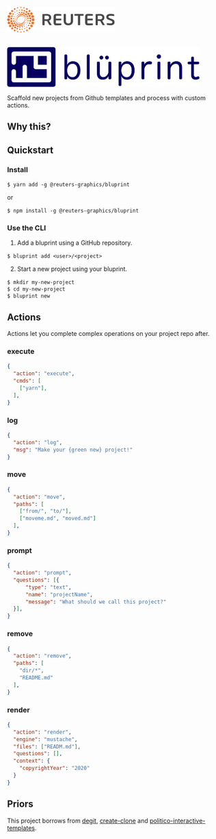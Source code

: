 ![Reuters](./badge.svg)

<br />

<img src="logo.svg" style="max-width: 450px;" alt="bluprint logo" />

Scaffold new projects from Github templates and process with custom actions.

## Why this?

## Quickstart

### Install

```
$ yarn add -g @reuters-graphics/bluprint
```
or

```
$ npm install -g @reuters-graphics/bluprint
```

### Use the CLI

1. Add a bluprint using a GitHub repository.

  ```
  $ bluprint add <user>/<project>
  ```

2. Start a new project using your bluprint.

  ```
  $ mkdir my-new-project
  $ cd my-new-project
  $ bluprint new
  ```

## Actions

Actions let you complete complex operations on your project repo after.

### execute

```json
{
  "action": "execute",
  "cmds": [
    ["yarn"],
  ],
}
```

### log

```json
{
  "action": "log",
  "msg": "Make your {green new} project!"
}
```

### move

```json
{
  "action": "move",
  "paths": [
    ["from/", "to/"],
    ["moveme.md", "moved.md"]
  ],
}
```

### prompt

```json
{
  "action": "prompt",
  "questions": [{
      "type": "text",
      "name": "projectName",
      "message": "What should we call this project?"
  }],
}
```

### remove

```json
{
  "action": "remove",
  "paths": [
    "dir/*",
    "README.md"
  ],
}
```

### render

```json
{
  "action": "render",
  "engine": "mustache",
  "files": ["READM.md"],
  "questions": [],
  "context": {
    "copyrightYear": "2020"
  }
}
```


## Priors

This project borrows from [degit](https://github.com/Rich-Harris/degit), [create-clone](https://github.com/rdmurphy/create-clone) and [politico-interactive-templates](https://github.com/The-Politico/politico-interactive-templates).
